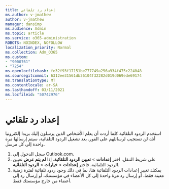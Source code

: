 ```yaml
---
title: إعداد رد تلقائي
ms.author: v-jmathew
author: v-jmathew
manager: dansimp
ms.audience: Admin
ms.topic: article
ms.service: o365-administration
ROBOTS: NOINDEX, NOFOLLOW
localization_priority: Normal
ms.collection: Adm_O365
ms.custom:
- "9000761"
- "7254"
ms.openlocfilehash: fe32f93f17151be777749a256a934f475c224048
ms.sourcegitcommit: 6312ee31561db36104f32282d019d069ede69174
ms.translationtype: MT
ms.contentlocale: ar-SA
ms.lasthandoff: 03/11/2021
ms.locfileid: "50742976"
---
```

# <a name="set-up-an-automatic-reply"></a>إعداد رد تلقائي

استخدم الردود التلقائية كلما أردت أن يعلم الأشخاص الذين يرسلون إليك بريدا إلكترونيا أنك لن تستجيب لرسائلهم على الفور. بعد تشغيل الردود التلقائية، سيتم إرسالها مرة واحدة إلى كل مرسل.

1. سجل الدخول إلى Outlook.com.
2. على شريط التنقل، اختر **إعدادات**  >  **تعيين الردود التلقائية**. إذا **لم يتم عرض** تعيين الردود التلقائية، فاختر **إعدادات**  >  **خيارات**  >  **الردود التلقائية**.
3. يمكنك تغيير إعدادات الردود التلقائية هنا، بما في ذلك وجود ردود تلقائية لفترة زمنية معينة فقط، أو إرسال رد مرة واحدة إلى كل الأعضاء في مؤسستك، أو إرسال رد إلى أعضاء من خارج مؤسستك فقط.
